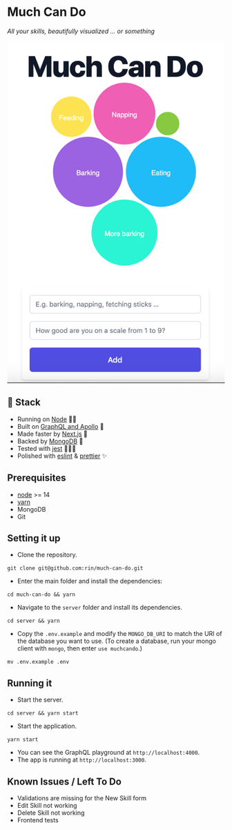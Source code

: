 # Much Can Do

_All your skills, beautifully visualized … or something_

![So Much Can Do](much-can-do.png?raw=true)

## 🥞 Stack

- Running on [Node](https://nodejs.org/en/) 🏃‍♀️
- Built on [GraphQL and Apollo](https://www.apollographql.com/) 🚀
- Made faster by [Next.js](https://nextjs.org/) 🚀
- Backed by [MongoDB](https://jestjs.io/) 🌱
- Tested with [jest](https://jestjs.io/) 🕵🏽‍♀️
- Polished with [eslint](https://eslint.org/) & [prettier](https://prettier.io/) ✨

## Prerequisites

- [node](https://nodejs.org/en/download/package-manager/) >= 14
- [yarn](https://classic.yarnpkg.com/en/docs/install)
- MongoDB
- Git

## Setting it up

- Clone the repository.

```
git clone git@github.com:rin/much-can-do.git
```

- Enter the main folder and install the dependencies:

```
cd much-can-do && yarn
```

- Navigate to the `server` folder and install its dependencies.

```
cd server && yarn
```

- Copy the `.env.example` and modify the `MONGO_DB_URI` to match the URI of the database you want to use. (To create a database, run your mongo client with `mongo`, then enter `use muchcando`.)

```
mv .env.example .env
```

## Running it

- Start the server.

```
cd server && yarn start
```

- Start the application.

```
yarn start
```

- You can see the GraphQL playground at `http://localhost:4000`.
- The app is running at `http://localhost:3000`.

## Known Issues / Left To Do

- Validations are missing for the New Skill form
- Edit Skill not working
- Delete Skill not working
- Frontend tests
